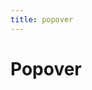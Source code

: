 ```yaml
---
title: popover
---
```


# Popover

<ClientOnly>
<popover-demos-one></popover-demos-one>
</ClientOnly>
<ClientOnly>
<popover-demos-two></popover-demos-two>
</ClientOnly>